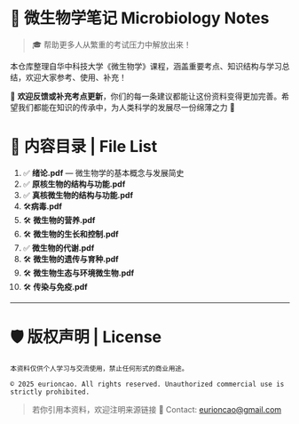 
# 📘 微生物学笔记 Microbiology Notes

> 🎓 帮助更多人从繁重的考试压力中解放出来！

本仓库整理自华中科技大学《微生物学》课程，涵盖重要考点、知识结构与学习总结，欢迎大家参考、使用、补充！

📌 **欢迎反馈或补充考点更新**，你们的每一条建议都能让这份资料变得更加完善。希望我们都能在知识的传承中，为人类科学的发展尽一份绵薄之力 🌱


# 📂 内容目录 | File List

1. ✅ **绪论.pdf** — 微生物学的基本概念与发展简史
2. ✅ **原核生物的结构与功能.pdf**
3. ✅ **真核微生物的结构与功能.pdf**
4. 🛠️**病毒.pdf**
5. 🛠️ **微生物的营养.pdf**
6. 🛠️ **微生物的生长和控制.pdf**
7. ✅ **微生物的代谢.pdf**
8. 🛠️ **微生物的遗传与育种.pdf**
9. 🛠️ **微生物生态与环境微生物.pdf**
10. 🛠️ **传染与免疫.pdf**

---

# 🛡 版权声明 | License

```
本资料仅供个人学习与交流使用，禁止任何形式的商业用途。

© 2025 eurioncao. All rights reserved. Unauthorized commercial use is strictly prohibited.
```

> 若你引用本资料，欢迎注明来源链接 🌟
> Contact: [eurioncao@gmail.com](mailto:eurioncao@gmail.com)


